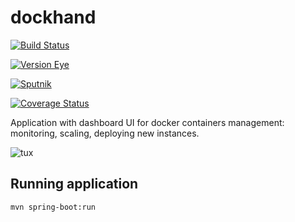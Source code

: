 # dockhand

[![Build Status](https://travis-ci.org/nikom1337/dockhand.svg?branch=master)](https://travis-ci.org/nikom1337/dockhand)

[![Version Eye](https://www.versioneye.com/user/projects/57ce8777a645d500503a4190/badge.svg)](https://www.versioneye.com/user/projects/57ce8777a645d500503a4190)

[![Sputnik](https://sputnik.ci/conf/badge)](https://sputnik.ci/app#/builds/nikom1337/dockhand)

[![Coverage Status](https://coveralls.io/repos/github/nikom1337/dockhand/badge.svg?branch=master)](https://coveralls.io/github/nikom1337/dockhand?branch=master)


Application with dashboard UI for docker containers management: monitoring, scaling, deploying new instances.

![tux](http://shalena.net.ua/wp-content/uploads/2008/08/kami23-working-tux-12292.png)

## Running application

    mvn spring-boot:run
